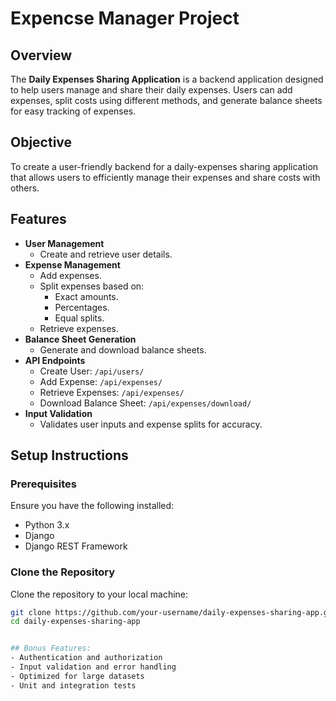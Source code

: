 
# Expencse Manager Project

## Overview
The **Daily Expenses Sharing Application** is a backend application designed to help users manage and share their daily expenses. Users can add expenses, split costs using different methods, and generate balance sheets for easy tracking of expenses.

## Objective
To create a user-friendly backend for a daily-expenses sharing application that allows users to efficiently manage their expenses and share costs with others.

## Features
- **User Management**
  - Create and retrieve user details.
- **Expense Management**
  - Add expenses.
  - Split expenses based on:
    - Exact amounts.
    - Percentages.
    - Equal splits.
  - Retrieve expenses.
- **Balance Sheet Generation**
  - Generate and download balance sheets.
- **API Endpoints**
  - Create User: `/api/users/`
  - Add Expense: `/api/expenses/`
  - Retrieve Expenses: `/api/expenses/`
  - Download Balance Sheet: `/api/expenses/download/`
- **Input Validation**
  - Validates user inputs and expense splits for accuracy.

## Setup Instructions

### Prerequisites
Ensure you have the following installed:
- Python 3.x
- Django
- Django REST Framework

### Clone the Repository
Clone the repository to your local machine:
```bash
git clone https://github.com/your-username/daily-expenses-sharing-app.git
cd daily-expenses-sharing-app


## Bonus Features:
- Authentication and authorization
- Input validation and error handling
- Optimized for large datasets
- Unit and integration tests
